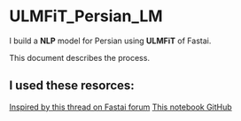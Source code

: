 # ULMFiT_Persian_LM
I build a **NLP** model for Persian using **ULMFiT** of Fastai.

This document describes the process.

## I used these resorces:


[Inspired by this thread on Fastai forum](https://forums.fast.ai/t/language-model-zoo-gorilla/14623)
[This notebook GitHub](https://github.com/dzlab/deepprojects/blob/master/nlp/ULMFiT_Arabic_LM.ipynb)



